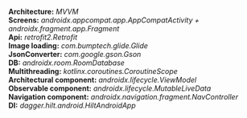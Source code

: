 **Architecture:** *MVVM*    
**Screens:** *androidx.appcompat.app.AppCompatActivity + androidx.fragment.app.Fragment*   
**Api:** *retrofit2.Retrofit*  
**Image loading:** *com.bumptech.glide.Glide*   
**JsonConverter:** *com.google.gson.Gson*  
**DB:** *androidx.room.RoomDatabase*  
**Multithreading:** *kotlinx.coroutines.CoroutineScope*  
**Architectural component:** *androidx.lifecycle.ViewModel*  
**Observable component:** *androidx.lifecycle.MutableLiveData*  
**Navigation component:** *androidx.navigation.fragment.NavController*  
**DI:** *dagger.hilt.android.HiltAndroidApp*  
